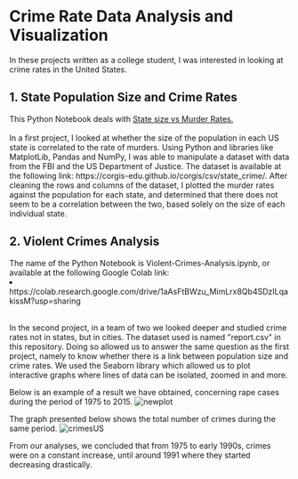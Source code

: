 <h1> Crime Rate Data Analysis and Visualization</h1>
In these projects written as a college student, I was interested in looking at crime rates in the United States. 
<h2>1. State Population Size and Crime Rates</h2>
This Python Notebook deals with  <a href="https://github.com/abdelh17/CrimeRatesVisualization/blob/main/Population-Size-vs-Murder-Rates.ipynb"> State size vs Murder Rates.</a><br><br>
In a first project, I looked at whether the size of the population in each US state is correlated to the rate of murders. Using Python and libraries like MatplotLib, Pandas and NumPy, I was able to manipulate a dataset with data from the FBI and the US Department of Justice. The dataset is available at the following link: https://corgis-edu.github.io/corgis/csv/state_crime/. After cleaning the rows and columns of the dataset, I plotted the murder rates against the population for each state, and determined that there does not seem to be a correlation between the two, based solely on the size of each individual state.


<h2>2. Violent Crimes Analysis</h2>
The name of the Python Notebook is Violent-Crimes-Analysis.ipynb, or available at the following Google Colab link: <li>https://colab.research.google.com/drive/1aAsFtBWzu_MimLrx8Qb4SDzILqakissM?usp=sharing</li><br>


<p>In the second project, in a team of two we looked deeper and studied crime rates not in states, but in cities. The dataset used is named "report.csv" in this repository. Doing so allowed us to answer the same question as the first project, namely to know whether there is a link between population size and crime rates. We used the Seaborn library which allowed us to plot interactive graphs where lines of data can be isolated, zoomed in and more.</p>

Below is an example of a result we have obtained, concerning rape cases during the period of 1975 to 2015.
![newplot](https://user-images.githubusercontent.com/98190195/165822382-816bf1ac-a22a-444c-b9bc-45493f98e106.png)

The graph presented below shows the total number of crimes during the same period.
![crimesUS](https://user-images.githubusercontent.com/98190195/165825691-bc6a180a-5858-49ca-95b3-14c97a457843.png)

From our analyses, we concluded that from 1975 to early 1990s, crimes were on a constant increase, until around 1991 where they started decreasing drastically.
